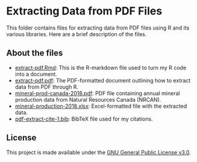 # Extracting Data from PDF Files
This folder contains files for extracting data from PDF files using R and its various libraries. Here are a brief description of the files.

## About the files
- [extract-pdf.Rmd](extract-pdf.Rmd): This is the R-markdown file used to turn my R code into a document.
- [extract-pdf.pdf](extract-pdf.pdf): The PDF-formatted document outlining how to extract data from PDF through R.
- [mineral-prod-canada-2018.pdf](mineral-prod-canada-2018.pdf): PDF file containing annual mineral production data from Natural Resources Canada (NRCAN).
- [mineral-production-2018.xlsx](mineral-production-2018.xlsx): Excel-formatted file with the extracted data.
- [pdf-extract-cite-1.bib](pdf-extract-cite-1.bib): BibTeX file used for my citations.

## License
This project is made available under the [GNU General Public License v3.0](https://www.gnu.org/licenses/gpl-3.0.en.html).
